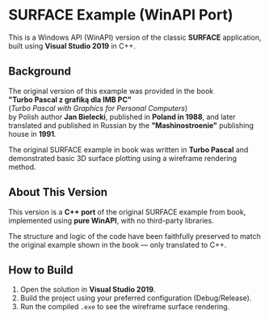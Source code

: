 # SURFACE Example (WinAPI Port)

This is a Windows API (WinAPI) version of the classic **SURFACE** application, built using **Visual Studio 2019** in C++.

## Background

The original version of this example was provided in the book  
**"Turbo Pascal z grafiką dla IMB PC"**  
(*Turbo Pascal with Graphics for Personal Computers*)  
by Polish author **Jan Bielecki**, published in **Poland in 1988**, and later translated and published in Russian by the **"Mashinostroenie"** publishing house in **1991**.

The original SURFACE example in book was written in **Turbo Pascal** and demonstrated basic 3D surface plotting using a wireframe rendering method.

## About This Version

This version is a **C++ port** of the original SURFACE example from book, implemented using **pure WinAPI**, with no third-party libraries.

The structure and logic of the code have been faithfully preserved to match the original example shown in the book — only translated to C++.

## How to Build

1. Open the solution in **Visual Studio 2019**.
2. Build the project using your preferred configuration (Debug/Release).
3. Run the compiled `.exe` to see the wireframe surface rendering.
